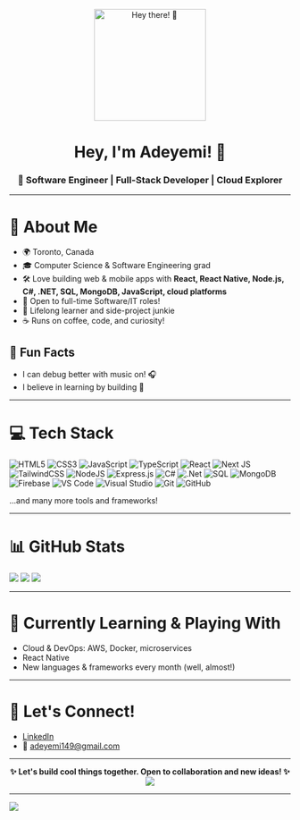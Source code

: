 <p align="center">
  <img src="https://media.giphy.com/media/3o6Zt481isNVuQI1l6/giphy.gif" width="200" alt="Hey there! 👋"/>
</p>

<h1 align="center">Hey, I'm Adeyemi! 👋</h1>
<h3 align="center">🚀 Software Engineer | Full-Stack Developer | Cloud Explorer</h3>

---

# 💫 About Me

- 🌍  Toronto, Canada  
- 🎓  Computer Science & Software Engineering grad  
- 🛠️  Love building web & mobile apps with **React, React Native, Node.js, C#, .NET, SQL, MongoDB, JavaScript, cloud platforms**
- 🔭  Open to full-time Software/IT roles!
- 🚀  Lifelong learner and side-project junkie  
- ☕  Runs on coffee, code, and curiosity!

## 🌈 Fun Facts
- I can debug better with music on! 🎧  
- I believe in learning by building 🚧  

---

# 💻 Tech Stack

![HTML5](https://img.shields.io/badge/html5-%23E34F26.svg?style=for-the-badge&logo=html5&logoColor=white)
![CSS3](https://img.shields.io/badge/css3-%231572B6.svg?style=for-the-badge&logo=css3&logoColor=white)
![JavaScript](https://img.shields.io/badge/javascript-%23323330.svg?style=for-the-badge&logo=javascript&logoColor=%23F7DF1E)
![TypeScript](https://img.shields.io/badge/typescript-%23007ACC.svg?style=for-the-badge&logo=typescript&logoColor=white)
![React](https://img.shields.io/badge/react-%2320232a.svg?style=for-the-badge&logo=react&logoColor=%2361DAFB)
![Next JS](https://img.shields.io/badge/Next-black?style=for-the-badge&logo=next.js&logoColor=white)
![TailwindCSS](https://img.shields.io/badge/tailwindcss-%2338B2AC.svg?style=for-the-badge&logo=tailwind-css&logoColor=white)
![NodeJS](https://img.shields.io/badge/node.js-6DA55F?style=for-the-badge&logo=node.js&logoColor=white)
![Express.js](https://img.shields.io/badge/express.js-%23404d59.svg?style=for-the-badge&logo=express&logoColor=%2361DAFB)
![C#](https://img.shields.io/badge/c%23-%23239120.svg?style=for-the-badge&logo=csharp&logoColor=white)
![.Net](https://img.shields.io/badge/.NET-5C2D91?style=for-the-badge&logo=.net&logoColor=white)
![SQL](https://img.shields.io/badge/SQL-CC2927?style=for-the-badge&logo=microsoft%20sql%20server&logoColor=white)
![MongoDB](https://img.shields.io/badge/MongoDB-%234ea94b.svg?style=for-the-badge&logo=mongodb&logoColor=white)
![Firebase](https://img.shields.io/badge/firebase-%23039BE5.svg?style=for-the-badge&logo=firebase)
![VS Code](https://img.shields.io/badge/VS%20Code-007ACC?style=for-the-badge&logo=visual-studio-code&logoColor=white)
![Visual Studio](https://img.shields.io/badge/Visual%20Studio-5C2D91?style=for-the-badge&logo=visual-studio&logoColor=white)
![Git](https://img.shields.io/badge/git-%23F05033.svg?style=for-the-badge&logo=git&logoColor=white)
![GitHub](https://img.shields.io/badge/github-%23121011.svg?style=for-the-badge&logo=github&logoColor=white)

...and many more tools and frameworks!

---

# 📊 GitHub Stats

![](https://github-readme-stats.vercel.app/api?username=adeyemi149&theme=radical&hide_border=false&include_all_commits=true&count_private=false)
![](https://nirzak-streak-stats.vercel.app/?user=adeyemi149&theme=radical&hide_border=false)
![](https://github-readme-stats.vercel.app/api/top-langs/?username=adeyemi149&theme=radical&hide_border=false&include_all_commits=true&count_private=false&layout=compact)

---

# 🌱 Currently Learning & Playing With
- Cloud & DevOps: AWS, Docker, microservices
- React Native
- New languages & frameworks every month (well, almost!)

---

# 🤝 Let's Connect!

- [LinkedIn](https://www.linkedin.com/in/alimi-yemi/)
- 📧 adeyemi149@gmail.com

---

<p align="center">
  <b>✨ Let's build cool things together. Open to collaboration and new ideas! ✨</b>
  <br>
  <img src="https://readme-typing-svg.demolab.com?font=Fira+Code&duration=2500&pause=500&color=38BDF8&center=true&width=500&lines=Happy+coding!;Drop+me+a+message+anytime!;See+you+in+the+next+commit!+%F0%9F%9A%80" />
</p>

---

[![](https://visitcount.itsvg.in/api?id=adeyemi149&icon=0&color=0)](https://visitcount.itsvg.in)

<!-- Proudly created with love & coffee ☕ -->
